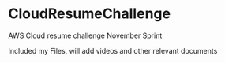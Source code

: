 # CloudResumeChallenge
AWS Cloud resume challenge November Sprint

Included my Files, will add videos and other relevant documents
